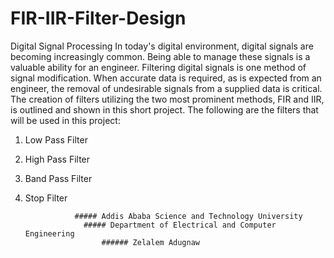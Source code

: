 # FIR-IIR-Filter-Design
Digital Signal Processing
In today's digital environment, digital signals are becoming increasingly common. 
Being able to manage these signals is a valuable ability for an engineer. 
Filtering digital signals is one method of signal modification. When accurate data is required, as is expected from an engineer, the removal of undesirable signals from a supplied data is critical. 
The creation of filters utilizing the two most prominent methods, FIR and IIR, is outlined and shown in this short project. 
The following are the filters that will be used in this project:

1. Low Pass Filter
2. High Pass Filter
3. Band Pass Filter
4. Stop Filter


                  ##### Addis Ababa Science and Technology University
                    ##### Department of Electrical and Computer Engineering
                        ###### Zelalem Adugnaw
